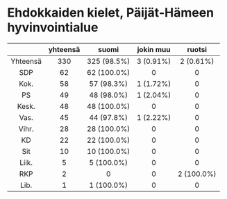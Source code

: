 # Ehdokkaiden kielet, Päijät-Hämeen hyvinvointialue

| |yhteensä|suomi|jokin muu|ruotsi|
|:---:|:---:|:---:|:---:|:---:|
|Yhteensä|330|325 (98.5%)|3 (0.91%)|2 (0.61%)|
|SDP|62|62 (100.0%)|0|0|
|Kok.|58|57 (98.3%)|1 (1.72%)|0|
|PS|49|48 (98.0%)|1 (2.04%)|0|
|Kesk.|48|48 (100.0%)|0|0|
|Vas.|45|44 (97.8%)|1 (2.22%)|0|
|Vihr.|28|28 (100.0%)|0|0|
|KD|22|22 (100.0%)|0|0|
|Sit|10|10 (100.0%)|0|0|
|Liik.|5|5 (100.0%)|0|0|
|RKP|2|0|0|2 (100.0%)|
|Lib.|1|1 (100.0%)|0|0|

